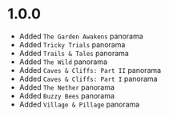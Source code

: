# 1.0.0
- Added `The Garden Awakens` panorama
- Added `Tricky Trials` panorama
- Added `Trails & Tales` panorama
- Added `The Wild` panorama
- Added `Caves & Cliffs: Part II` panorama
- Added `Caves & Cliffs: Part I` panorama
- Added `The Nether` panorama
- Added `Buzzy Bees` panorama
- Added `Village & Pillage` panorama